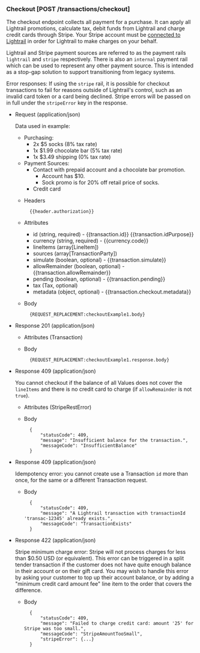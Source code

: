 ### Checkout [POST /transactions/checkout]

The checkout endpoint collects all payment for a purchase.  It can apply all Lightrail promotions, calculate tax, debit funds from Lightrail and charge credit cards through Stripe. Your Stripe account must be [connected to Lightrail](https://www.lightrail.com/app/#/account/api) in order for Lightrail to make charges on your behalf.

Lightrail and Stripe payment sources are referred to as the payment rails `lightrail` and `stripe` respectively. There is also an `internal` payment rail which can be used to represent any other payment source. This is intended as a stop-gap solution to support transitioning from legacy systems.

Error responses: If using the `stripe` rail, it is possible for checkout transactions to fail for reasons outside of Lightrail's control, such as an invalid card token or a card being declined. Stripe errors will be passed on in full under the `stripeError` key in the response. 

+ Request (application/json)
    
    Data used in example:
    - Purchasing: 
        - 2x $5 socks (8% tax rate)
        - 1x $1.99 chocolate bar  (5% tax rate)
        - 1x $3.49 shipping (0% tax rate)
    - Payment Sources:
        - Contact with prepaid account and a chocolate bar promotion.
            - Account has $10.
            - Sock promo is for 20% off retail price of socks.
        - Credit card
    
    + Headers
    
            {{header.authorization}}

    + Attributes
        + id (string, required) - {{transaction.id}}  {{transaction.idPurpose}}
        + currency (string, required) - {{currency.code}}
        + lineItems (array[LineItem])
        + sources (array[TransactionParty])
        + simulate (boolean, optional) - {{transaction.simulate}}
        + allowRemainder (boolean, optional) - {{transaction.allowRemainder}}
        + pending (boolean, optional) - {{transaction.pending}}
        + tax (Tax, optional) 
        + metadata (object, optional) - {{transaction.checkout.metadata}}
        
    + Body 
    
            {REQUEST_REPLACEMENT:checkoutExample1.body}
    
+ Response 201 (application/json)

    + Attributes (Transaction)

    + Body
    
            {REQUEST_REPLACEMENT:checkoutExample1.response.body}

+ Response 409 (application/json)

    You cannot checkout if the balance of all Values does not cover the `lineItems` and there is no credit card to charge (if `allowRemainder` is not `true`).

    + Attributes (StripeRestError)

    + Body

            {
                "statusCode": 409,
                "message": "Insufficient balance for the transaction.",
                "messageCode": "InsufficientBalance"
            }

+ Response 409 (application/json)

    Idempotency error: you cannot create use a Transaction `id` more than once, for the same or a different Transaction request.

    + Body

            {
                "statusCode": 409,
                "message": "A Lightrail transaction with transactionId 'transac-12345' already exists.",
                "messageCode": "TransactionExists"
            }

+ Response 422 (application/json)

    Stripe minimum charge error: Stripe will not process charges for less than $0.50 USD (or equivalent). This error can be triggered in a split tender transaction if the customer does not have quite enough balance in their account or on their gift card. You may wish to handle this error by asking your customer to top up their account balance, or by adding a "minimum credit card amount fee" line item to the order that covers the difference. 

    + Body

            {
                "statusCode": 409,
                "message": "Failed to charge credit card: amount '25' for Stripe was too small.",
                "messageCode": "StripeAmountTooSmall",
                "stripeError": {...}
            }

